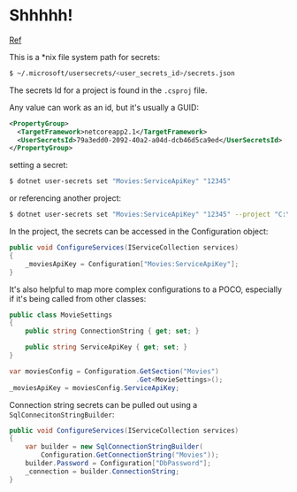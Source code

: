 # Shhhhh!

[Ref](https://docs.microsoft.com/en-us/aspnet/core/security/app-secrets?view=aspnetcore-2.2&tabs=linux)

This is a *nix file system path for secrets:
```bash
$ ~/.microsoft/usersecrets/<user_secrets_id>/secrets.json
```

The secrets Id for a project is found in the `.csproj` file.

Any value can work as an id, but it's usually a GUID:
```xml
<PropertyGroup>
  <TargetFramework>netcoreapp2.1</TargetFramework>
  <UserSecretsId>79a3edd0-2092-40a2-a04d-dcb46d5ca9ed</UserSecretsId>
</PropertyGroup>
```

setting a secret:
```bash
$ dotnet user-secrets set "Movies:ServiceApiKey" "12345"
```

or referencing another project:
```bash
$ dotnet user-secrets set "Movies:ServiceApiKey" "12345" --project "C:\apps\WebApp1\src\WebApp1"
```

In the project, the secrets can be accessed in the Configuration object:

```csharp
public void ConfigureServices(IServiceCollection services)
{
    _moviesApiKey = Configuration["Movies:ServiceApiKey"];
}
```

It's also helpful to map more complex configurations to a POCO, especially if it's being called from other classes:
```csharp
public class MovieSettings
{
    public string ConnectionString { get; set; }

    public string ServiceApiKey { get; set; }
}
```

```csharp
var moviesConfig = Configuration.GetSection("Movies")
                                .Get<MovieSettings>();
_moviesApiKey = moviesConfig.ServiceApiKey;
```

Connection string secrets can be pulled out using a `SqlConnecitonStringBuilder`:
```csharp
public void ConfigureServices(IServiceCollection services)
{
    var builder = new SqlConnectionStringBuilder(
        Configuration.GetConnectionString("Movies"));
    builder.Password = Configuration["DbPassword"];
    _connection = builder.ConnectionString;
}
```
